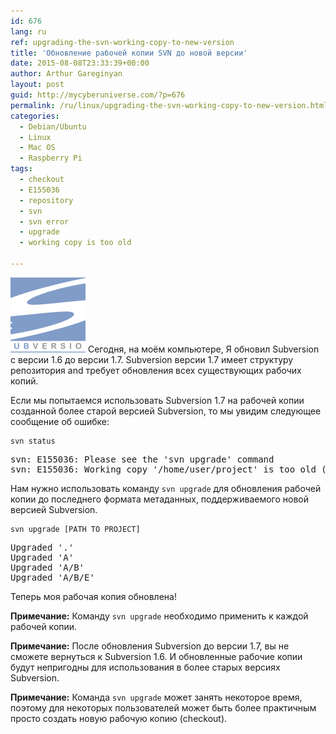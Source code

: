 ```yaml
---
id: 676
lang: ru
ref: upgrading-the-svn-working-copy-to-new-version
title: 'Обновление рабочей копии SVN до новой версии'
date: 2015-08-08T23:33:39+00:00
author: Arthur Gareginyan
layout: post
guid: http://mycyberuniverse.com/?p=676
permalink: /ru/linux/upgrading-the-svn-working-copy-to-new-version.html
categories:
  - Debian/Ubuntu
  - Linux
  - Mac OS
  - Raspberry Pi
tags:
  - checkout
  - E155036
  - repository
  - svn
  - svn error
  - upgrade
  - working copy is too old

---
```


![thumb](/images/SubVersion-120x120.png)
Сегодня, на моём компьютере, Я обновил Subversion с версии 1.6 до версии 1.7. Subversion версии 1.7 имеет структуру репозитория and требует обновления всех существующих рабочих копий.


Если мы попытаемся использовать Subversion 1.7 на рабочей копии созданной более старой версией Subversion, то мы увидим следующее сообщение об ошибке:

```
svn status
```

<pre>
svn: E155036: Please see the 'svn upgrade' command
svn: E155036: Working copy '/home/user/project' is too old (format 10, created by Subversion 1.6)
</pre>

Нам нужно использовать команду `svn upgrade` для обновления рабочей копии до последнего формата метаданных, поддерживаемого новой версией Subversion.

```
svn upgrade [PATH TO PROJECT]
```

<pre>
Upgraded '.'
Upgraded 'A'
Upgraded 'A/B'
Upgraded 'A/B/E'
</pre>

Теперь моя рабочая копия обновлена!

**Примечание:** Команду `svn upgrade` необходимо применить к каждой рабочей копии.

**Примечание:** После обновления Subversion до версии 1.7, вы не сможете вернуться к Subversion 1.6. И обновленные рабочие копии будут непригодны для использования в более старых версиях Subversion.

**Примечание:** Команда `svn upgrade` может занять некоторое время, поэтому для некоторых пользователей может быть более практичным просто создать новую рабочую копию (checkout).
